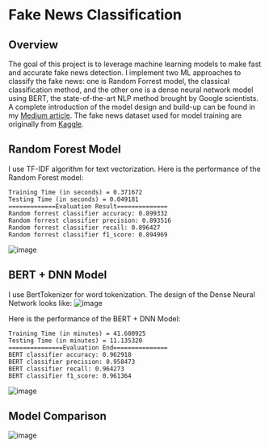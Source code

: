 # Fake News Classification
## Overview
The goal of this project is to leverage machine learning models to make fast and accurate fake news detection. I implement two ML approaches to classify the fake news: one is Random Forrest model, the classical classification method, and the other one is a dense neural network model using BERT, the state-of-the-art NLP method brought by Google scientists. A complete introduction of the model design and build-up can be found in my [Medium article](https://xutianjian.medium.com/fake-news-classification-use-machine-learning-to-fight-against-fake-news-e0da735e55e0). The fake news dataset used for model training are originally from [Kaggle](https://www.kaggle.com/clmentbisaillon/fake-and-real-news-dataset?select=True.csv).

## Random Forest Model
I use TF-IDF algorithm for text vectorization. Here is the performance of the Random Forest model:
```
Training Time (in seconds) = 0.371672 
Testing Time (in seconds) = 0.049181 
=============Evaluation Result============== 
Random forrest classifier accuracy: 0.899332 
Random forrest classifier precision: 0.893516 
Random forrest classifier recall: 0.896427 
Random forrest classifier f1_score: 0.894969
```
![image](https://user-images.githubusercontent.com/41350819/117528700-5320be80-af88-11eb-927b-db32ff56dc1f.png)



## BERT + DNN Model
I use BertTokenizer for word tokenization. The design of the Dense Neural Network looks like:
![image](https://user-images.githubusercontent.com/41350819/117400115-d8d43980-aeb6-11eb-9c9a-ddaef869ce7b.png)

Here is the performance of the BERT + DNN Model:
```
Training Time (in minutes) = 41.600925
Testing Time (in minutes) = 11.135320
===============Evaluation End===============
BERT classifier accuracy: 0.962918 
BERT classifier precision: 0.958473 
BERT classifier recall: 0.964273 
BERT classifier f1_score: 0.961364
```
![image](https://user-images.githubusercontent.com/41350819/117528435-1dc7a100-af87-11eb-89c1-5f9e1b2e6423.png)

## Model Comparison
![image](https://user-images.githubusercontent.com/41350819/117528447-2a4bf980-af87-11eb-8bb1-04bc09f9277f.png)

